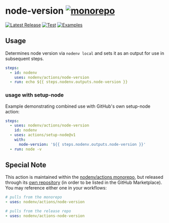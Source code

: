 # node-version [![monorepo](https://img.shields.io/badge/---?label=monorepo&style=social&logo=github)](https://github.com/nodenv/actions)

[![Latest Release](https://img.shields.io/github/v/release/nodenv/actions-node-version?logo=github&sort=semver)](https://github.com/nodenv/actions-node-version/releases/latest)
[![Test](https://img.shields.io/github/workflow/status/nodenv/actions/Test?label=tests&logo=github)](https://github.com/nodenv/actions/actions?query=workflow%3ATest)
[![Examples](https://img.shields.io/github/workflow/status/nodenv/actions/Examples?color=orange&label=examples&logo=github)](https://github.com/nodenv/actions/actions?query=workflow%3AExamples)

## Usage

Determines node version via `nodenv local` and sets it as an output for use in subsequent steps.

```yml
steps:
  - id: nodenv
    uses: nodenv/actions/node-version
  - run: echo ${{ steps.nodenv.outputs.node-version }}
```

### usage with setup-node

Example demonstrating combined use with GitHub's own setup-node action:

```yml
steps:
  - uses: nodenv/actions/node-version
    id: nodenv
  - uses: actions/setup-node@v1
    with:
      node-version: '${{ steps.nodenv.outputs.node-version }}'
  - run: node -v
```

## Special Note

This action is maintained within the [nodenv/actions monorepo](https://github.com/nodenv/actions),
but released through its [own repository](https://github.com/nodenv/actions-node-version)
(in order to be listed in the GitHub Marketplace).
You may reference either one in your workflows:

```yml
# pulls from the monorepo
- uses: nodenv/actions/node-version

# pulls from the release repo
- uses: nodenv/actions-node-version
```
